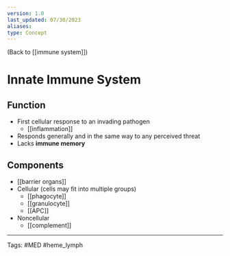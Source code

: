 ```yaml
---
version: 1.0
last_updated: 07/30/2023
aliases: 
type: Concept
---
```


(Back to [[immune system]])

# Innate Immune System

## Function
- First cellular response to an invading pathogen
	- [[inflammation]]
- Responds generally and in the same way to any perceived threat
- Lacks **immune memory**
## Components
- [[barrier organs]]
- Cellular (cells may fit into multiple groups)
	- [[phagocyte]]
	- [[granulocyte]]
	- [[APC]]
- Noncellular
	- [[complement]]

---
Tags: #MED #heme_lymph 